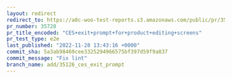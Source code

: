 ```yaml
---
layout: redirect
redirect_to: https://a8c-woo-test-reports.s3.amazonaws.com/public/pr/35728/e2e/index.html
pr_number: 35728
pr_title_encoded: "CES+exit+prompt+for+product+editing+screens"
pr_test_type: e2e
last_published: "2022-11-28 13:43:16 +0000"
commit_sha: 5a3ab98469cee3325294966575bf397d59f9a837
commit_message: "Fix lint"
branch_name: add/35126_ces_exit_prompt
---
```

